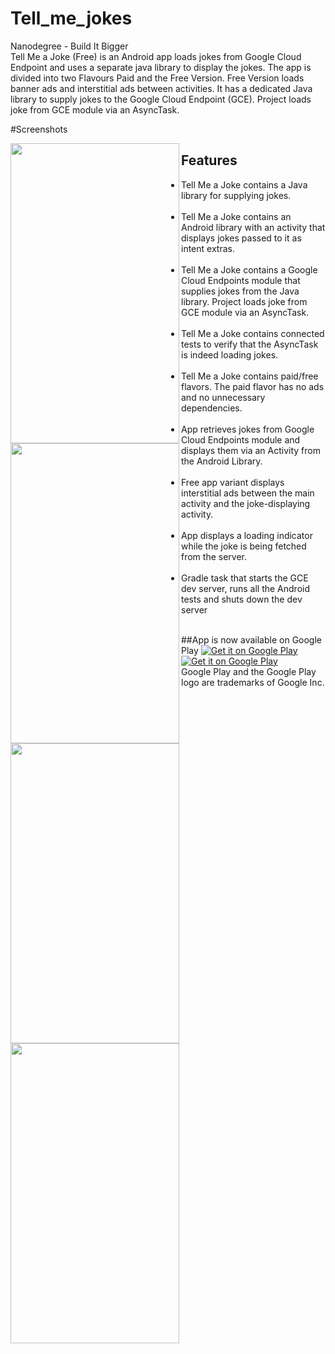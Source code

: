 # Tell_me_jokes
Nanodegree - Build It Bigger<br>
Tell Me a Joke (Free) is an Android app loads jokes from Google Cloud Endpoint and uses a separate java library to display the jokes.
The app is divided into two Flavours Paid and the Free Version. 
Free Version loads banner ads and interstitial ads between activities.
It has a dedicated Java library to supply jokes to the Google Cloud Endpoint (GCE).
Project loads joke from GCE module via an AsyncTask.

#Screenshots

<img src="https://github.com/vjprithivi/Tell_me_jokes/blob/master/screenshort/1.jpg"  align = "left" width="270" height="480"/>
<img src="https://github.com/vjprithivi/Tell_me_jokes/blob/master/screenshort/2.jpg" align = "left"  width="270" height="480"/>
<img src="https://github.com/vjprithivi/Tell_me_jokes/blob/master/screenshort/3.jpg" align = "left" width="270" height="480"/>
<img src="https://github.com/vjprithivi/Tell_me_jokes/blob/master/screenshort/4.jpg"  align = "left"  width="270" height="480"/>

## Features
<ul style="list-style-type:disc">
<li>Tell Me a Joke contains a Java library for supplying jokes.</li><br>
<li>Tell Me a Joke contains an Android library with an activity that displays jokes passed to it as intent extras.</li><br>
<li>Tell Me a Joke contains a Google Cloud Endpoints module that supplies jokes from the Java library. Project loads joke from GCE module via an AsyncTask.</li><br>
<li>Tell Me a Joke contains connected tests to verify that the AsyncTask is indeed loading jokes.</li><br>
<li>Tell Me a Joke contains paid/free flavors. The paid flavor has no ads and no unnecessary dependencies.</li><br>
<li>App retrieves jokes from Google Cloud Endpoints module and displays them via an Activity from the Android Library.</li><br>
<li>Free app variant displays interstitial ads between the main activity and the joke-displaying activity.</li><br>
<li>App displays a loading indicator while the joke is being fetched from the server.</li><br>
<li>Gradle task that starts the GCE dev server, runs all the Android tests and shuts down the dev server</li><br>
 </ul>
 
##App is now available on Google Play
<a href='https://play.google.com/store/apps/details?id=id=com.techsofficial.prithivi.tellmeajokes.free&utm_source=global_co&utm_medium=prtnr&utm_content=Mar2515&utm_campaign=PartBadge&pcampaignid=MKT-Other-global-all-co-prtnr-py-PartBadge-Mar2515-1'><img alt='Get it on Google Play' src='https://play.google.com/intl/en_us/badges/images/generic/en_badge_web_generic.png'/></a><br>
<a href='https://play.google.com/store/apps/details?id=id=com.techsofficial.prithivi.tellmeajokes.paid&utm_source=global_co&utm_medium=prtnr&utm_content=Mar2515&utm_campaign=PartBadge&pcampaignid=MKT-Other-global-all-co-prtnr-py-PartBadge-Mar2515-1'><img alt='Get it on Google Play' src='https://play.google.com/intl/en_us/badges/images/generic/en_badge_web_generic.png'/></a> <br>
Google Play and the Google Play logo are trademarks of Google Inc.
